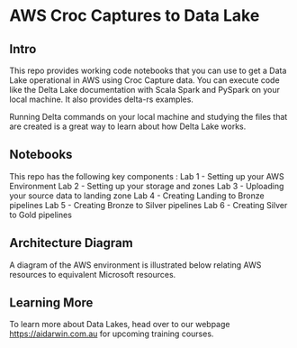 # AWS Croc Captures to Data Lake

## Intro

This repo provides working code notebooks that you can use to get a Data Lake operational in AWS using Croc Capture data.  You can execute code like the Delta Lake documentation with Scala Spark and PySpark on your local machine. It also provides delta-rs examples.

Running Delta commands on your local machine and studying the files that are created is a great way to learn about how Delta Lake works.

## Notebooks

This repo has the following key components :
Lab 1 - Setting up your AWS Environment
Lab 2 - Setting up your storage and zones
Lab 3 - Uploading your source data to landing zone
Lab 4 - Creating Landing to Bronze pipelines
Lab 5 - Creating Bronze to Silver pipelines
Lab 6 - Creating Silver to Gold pipelines

## Architecture Diagram

A diagram of the AWS environment is illustrated below relating AWS resources to equivalent Microsoft resources. 

## Learning More

To learn more about Data Lakes, head over to our webpage https://aidarwin.com.au for upcoming training courses.


